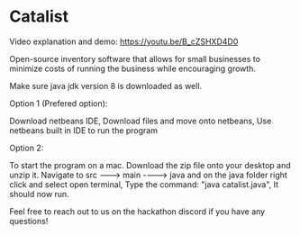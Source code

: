 # Catalist

Video explanation and demo: https://youtu.be/B_cZSHXD4D0

Open-source inventory software that allows for small businesses to minimize costs of running the business while encouraging growth.

Make sure java jdk version 8 is downloaded as well.

Option 1 (Prefered option):
  
Download netbeans IDE, Download files and move onto netbeans, Use netbeans built in IDE to run the program
  
Option 2:

To start the program on a mac. Download the zip file onto your desktop and unzip it. Navigate to src ---> main ----> java and on the java folder right click and  select open terminal, Type the command: "java catalist.java", It should now run.

Feel free to reach out to us on the hackathon discord if you have any questions!

